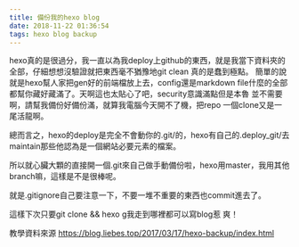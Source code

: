 ```yaml
---
title: 備份我的hexo blog
date: 2018-11-22 01:36:54
tags: hexo blog backup
---
```


hexo真的是很過分，我一直以為我deploy上github的東西，就是我當下資料夾的全部，仔細想想沒驗證就把東西毫不猶豫地git clean 真的是蠢到極點。
簡單的說就是hexo幫人家把gen好的前端檔放上去，config還是markdown file什麼的全部都幫你藏好藏滿了。天啊這也太貼心了吧，security意識滿點但是本魯
並不需要啊，請幫我備份好備份滿，就算我電腦今天開不了機，把repo 一個clone又是一尾活龍啊。

總而言之，hexo的deploy是完全不會動你的.git/的，hexo有自己的.deploy_git/去maintain那些他認為是一個網站必要元素的檔案。

所以就心臟大顆的直接開一個.git來自己做手動備份啦，hexo用master，我用其他branch嘛，這樣是不是很棒呢。

就是.gitignore自己要注意一下，不要一堆不重要的東西也commit進去了。

這樣下次只要git clone && hexo g我走到哪裡都可以寫blog惹 爽！

教學資料來源  https://blog.liebes.top/2017/03/17/hexo-backup/index.html